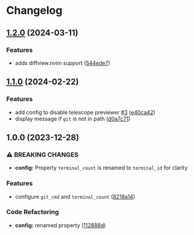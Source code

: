 # Changelog

## [1.2.0](https://github.com/agoodshort/telescope-git-submodules.nvim/compare/v1.1.0...v1.2.0) (2024-03-11)


### Features

* adds diffview.nvim support ([544ede7](https://github.com/agoodshort/telescope-git-submodules.nvim/commit/544ede70d2980e544793dc2d2e1a4e74c778cabf))

## [1.1.0](https://github.com/agoodshort/telescope-git-submodules.nvim/compare/v1.0.0...v1.1.0) (2024-02-22)


### Features

* add config to disable telescope previewer [#3](https://github.com/agoodshort/telescope-git-submodules.nvim/issues/3) ([e40ca42](https://github.com/agoodshort/telescope-git-submodules.nvim/commit/e40ca42a97f65c9661a5efce6283d9f73eda729c))
* display message if `git` is not in path ([d0a7c71](https://github.com/agoodshort/telescope-git-submodules.nvim/commit/d0a7c71f502cf51a421f7c80e953dad776388684))

## 1.0.0 (2023-12-28)


### ⚠ BREAKING CHANGES

* **config:** Property `terminal_count` is renamed to `terminal_id` for clarity

### Features

* configure `git_cmd` and `terminal_count` ([8218a14](https://github.com/agoodshort/telescope-git-submodules.nvim/commit/8218a14ae35f9ad627b41fe7dcbd8695e9d29550))


### Code Refactoring

* **config:** renamed property ([112888d](https://github.com/agoodshort/telescope-git-submodules.nvim/commit/112888da08c60096dd5add342b589761ad9f3810))
